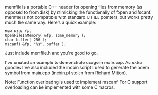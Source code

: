 memfile is a portable C++ header for opening files from memory (as opposed to from disk) by mimicking the functionaliy of fopen and fscanf. memfile is not compatible with standard C FILE pointers, but works pretty much the same way. Here's a quick example:

    MEM_FILE fp;
    OpenFileInMemory( &fp, some_memory );
    char buffer[ 256 ];
    mscanf( &fp, "%s", buffer );

Just include memfile.h and you're good to go.

I've created an example to demonstrate usage in main.cpp. As extra goodies I've also included the incbin script I used to generate the poem symbol from main.cpp (incbin.pl stolen from Richard Mitton).

Note: Function overloadng is used to implement mscanf. For C support overloading can be implemented with some C macros.
